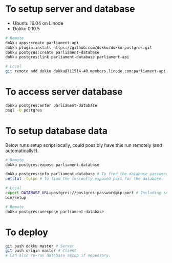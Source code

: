 
# To setup server and database

- Ubuntu 16.04 on Linode
- Dokku 0.10.5

```bash
# Remote
dokku apps:create parliament-api
dokku plugin:install https://github.com/dokku/dokku-postgres.git
dokku postgres:create parliament-database
dokku postgres:link parliament-database parliament-api

# Local
git remote add dokku dokku@li1514-40.members.linode.com:parliament-api
```


# To access server database

```bash
dokku postgres:enter parliament-database
psql -U postgres
```


# To setup database data

Below runs setup script locally, could possibly have this run remotely (and
automatically?).

```bash
# Remote
dokku postgres:expose parliament-database

dokku postgres:info parliament-database # To find the database password.
netstat -tulpn # To find the currently exposed port for the database.

# Local
export DATABASE_URL=postgres://postgres:password@ip:port # Including server IP and port exposed above.
bin/setup

# Remote
dokku postgres:unexpose parliament-database
```


# To deploy

```bash
git push dokku master # Server
git push origin master # Client
# Can also re-run database setup if necessary.
```

